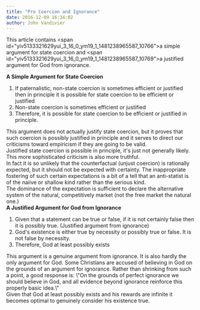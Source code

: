 ```yaml
---
title: "Pro Coercion and Ignorance"
date: 2016-12-09 16:34:02
author: John Vandivier
---
```




This article contains <span id=\"yiv5133321629yui_3_16_0_ym19_1_1481238965587_10766\">a simple argument for state coercion and <span id=\"yiv5133321629yui_3_16_0_ym19_1_1481238965587_10769\">a justified argument for God from ignorance.</span></span>
<div id=\"yiv5133321629yui_3_16_0_ym19_1_1481238965587_10767\" dir=\"ltr\"><strong><span id=\"yiv5133321629yui_3_16_0_ym19_1_1481238965587_10766\">A Simple Argument for State Coercion</span></strong></div>
<ol id=\"yiv5133321629yui_3_16_0_ym19_1_1481238965587_10923\" dir=\"ltr\">
 	<li id=\"yiv5133321629yui_3_16_0_ym19_1_1481238965587_10922\">If paternalistic, non-state coercion is sometimes efficient or justified then in principle it is possible for state coercion to be efficient or justified</li>
 	<li id=\"yiv5133321629yui_3_16_0_ym19_1_1481238965587_10922\">Non-state coercion is sometimes efficient or justified</li>
 	<li id=\"yiv5133321629yui_3_16_0_ym19_1_1481238965587_10922\">Therefore, it is possible for state coercion to be efficient or justified in principle.</li>
</ol>
<div id=\"yiv5133321629yui_3_16_0_ym19_1_1481238965587_11135\">This argument does not actually justify state coercion, but it proves that such coercion is possibly justified in principle and it serves to direct our criticisms toward empiricism if they are going to be valid.</div>
<div>Justified state coercion is possible in principle, it's just not generally likely. This more sophisticated criticism is also more truthful.</div>
<div>In fact it is so unlikely that the counterfactual (unjust coercion) is rationally expected, but it should not be expected with certainty. The inappropriate fostering of such certain expectations is a bit of a tell that an anti-statist is of the naiive or shallow kind rather than the serious kind.</div>
<div>The dominance of the expectation is sufficient to declare the alternative system of the natural, competitively market (not the free market the natural one.)</div>
<div id=\"yiv5133321629yui_3_16_0_ym19_1_1481238965587_10768\" dir=\"ltr\"></div>
<div id=\"yiv5133321629yui_3_16_0_ym19_1_1481238965587_10770\" dir=\"ltr\"><strong><span id=\"yiv5133321629yui_3_16_0_ym19_1_1481238965587_10769\">A Justified Argument for God from Ignorance
</span></strong></div>
<ol id=\"yiv5133321629yui_3_16_0_ym19_1_1481238965587_10821\" dir=\"ltr\">
 	<li id=\"yiv5133321629yui_3_16_0_ym19_1_1481238965587_10820\">Given that a statement can be true or false, if it is not certainly false then it is possibly true. (Justified argument from ignorance)</li>
 	<li id=\"yiv5133321629yui_3_16_0_ym19_1_1481238965587_10820\">God's existence is either true by necessity or possibly true or false. It is not false by necessity.</li>
 	<li id=\"yiv5133321629yui_3_16_0_ym19_1_1481238965587_10820\">Therefore, God at least possibly exists</li>
</ol>
<div>This argument is a genuine argument from ignorance. It is also hardly the only argument for God. Some Christians are accused of believing in God on the grounds of an argument for ignorance. Rather than shrinking from such a point, a good response is: \"On the grounds of perfect ignorance we should believe in God, and all evidence beyond ignorance reinforce this properly basic idea.\"</div>
<div id=\"yiv5133321629yui_3_16_0_ym19_1_1481238965587_10989\">Given that God at least possibly exists and his rewards are infinite it becomes optimal to genuinely consider his existence true.</div>
